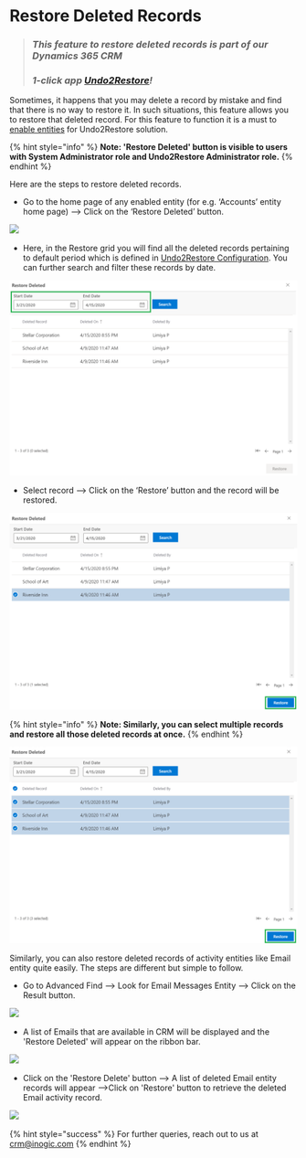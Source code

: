 # Restore Deleted Records

> ### _This feature to restore deleted records is part of our Dynamics 365 CRM_
>
> ### _1-click app_ [_Undo2Restore_](https://www.inogic.com/product/productivity-apps/undo-restore-recover-deleted-dynamics-365-crm-records)_!_

Sometimes, it happens that you may delete a record by mistake and find that there is no way to restore it. In such situations, this feature allows you to restore that deleted record. For this feature to function it is a must to [enable entities](https://docs.inogic.com/click2undo/configuration/enable-entities) for Undo2Restore solution.&#x20;

{% hint style="info" %}
**Note: 'Restore Deleted' button is visible to users with System Administrator role and  Undo2Restore Administrator role.**
{% endhint %}

Here are the steps to restore deleted records.

* Go to the home page of any enabled entity (for e.g. ‘Accounts’ entity home page) --> Click on the ‘Restore Deleted’ button.

![](<../../.gitbook/assets/Rest\_1 - Copy.png>)

* Here, in the Restore grid you will find all the deleted records pertaining to default period which is defined in [Undo2Restore Configuration](https://docs.inogic.com/click2undo/configuration/click2undo-configuration). You can further search and filter these records by date.

![](../../.gitbook/assets/rest2.2.png)

* Select record --> Click on the ‘Restore’ button and the record will be restored.

![](../../.gitbook/assets/rest2.3.png)

{% hint style="info" %}
**Note: Similarly, you can select multiple records and restore all those deleted records at once.**
{% endhint %}

![](../../.gitbook/assets/del2.2.png)

Similarly, you can also restore deleted records of activity entities like Email entity quite easily. The steps are different but simple to follow.

* Go to Advanced Find --> Look for Email Messages Entity --> Click on the Result button.

![](<../../.gitbook/assets/Restore activity\_1.png>)

* A list of Emails that are available in CRM will be displayed and the 'Restore Deleted' will appear on the ribbon bar.

![](<../../.gitbook/assets/Restore activity\_2.png>)

* Click on the 'Restore Delete' button --> A list of deleted Email entity records will appear -->Click on 'Restore' button to retrieve the deleted Email activity record.

![](<../../.gitbook/assets/Restore activity\_3.png>)

{% hint style="success" %}
For further queries, reach out to us at [crm@inogic.com](mailto:crm@inogic.com)
{% endhint %}

&#x20;


